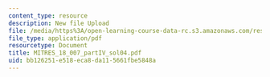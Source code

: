 ```yaml
---
content_type: resource
description: New file Upload
file: /media/https%3A/open-learning-course-data-rc.s3.amazonaws.com/res-18-007-calculus-revisited-multivariable-calculus-fall-2011/bb126251e518eca8da115661fbe5848a_MITRES_18_007_partIV_sol04.pdf
file_type: application/pdf
resourcetype: Document
title: MITRES_18_007_partIV_sol04.pdf
uid: bb126251-e518-eca8-da11-5661fbe5848a
---
```

